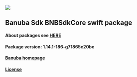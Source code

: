 [![](https://www.banuba.com/hubfs/Banuba_November2018/Images/Banuba%20SDK.png)](https://docs.banuba.com/face-ar-sdk-v1/ios/ios_overview)

## Banuba Sdk BNBSdkCore swift package

#### About packages see [HERE](https://docs.banuba.com/face-ar-sdk-v1/ios/ios_packages)

#### Package version: **1.14.1-186-g71865c20be**

#### **[Banuba homepage](https://banuba.com)**

#### **[License](https://www.banuba.com/terms)**
